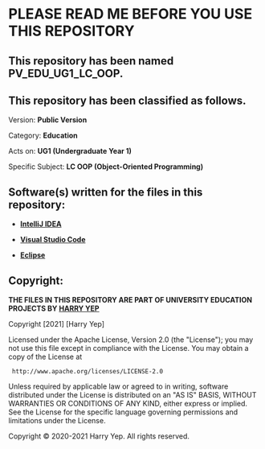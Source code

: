 # PLEASE READ ME BEFORE YOU USE THIS REPOSITORY



## This repository has been named **PV_EDU_UG1_LC_OOP**.



## This repository has been classified as follows.

Version: **Public Version**

Category: **Education**

Acts on: **UG1 (Undergraduate Year 1)**

Specific Subject: **LC OOP (Object-Oriented Programming)**



## Software(s) written for the files in this repository:

* **[IntelliJ IDEA](https://www.jetbrains.com/idea/)**

* **[Visual Studio Code](https://code.visualstudio.com/)**

* **[Eclipse](https://www.eclipse.org/)**



## Copyright:

**THE FILES IN THIS REPOSITORY ARE PART OF UNIVERSITY EDUCATION PROJECTS BY [HARRY YEP](https://github.com/Harry-Yep)**

 Copyright [2021] [Harry Yep]

   Licensed under the Apache License, Version 2.0 (the "License");
   you may not use this file except in compliance with the License.
   You may obtain a copy of the License at

     http://www.apache.org/licenses/LICENSE-2.0

   Unless required by applicable law or agreed to in writing, software
   distributed under the License is distributed on an "AS IS" BASIS,
   WITHOUT WARRANTIES OR CONDITIONS OF ANY KIND, either express or implied.
   See the License for the specific language governing permissions and
   limitations under the License.



Copyright © 2020-2021 Harry Yep. All rights reserved.
